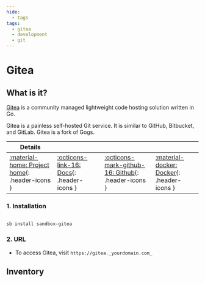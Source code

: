 ```yaml
---
hide:
  - tags
tags:
  - gitea
  - development
  - git
---
```


# Gitea

## What is it?

[Gitea](https://gitea.io/en-us/) is a community managed lightweight code hosting solution written in Go.

Gitea is a painless self-hosted Git service. It is similar to GitHub, Bitbucket, and GitLab. Gitea is a fork of Gogs.

| Details     |             |             |             |
|-------------|-------------|-------------|-------------|
| [:material-home: Project home](https://gitea.io/en-us/){: .header-icons } | [:octicons-link-16: Docs](https://docs.gitea.io/en-us/){: .header-icons } | [:octicons-mark-github-16: Github](https://github.com/go-gitea/){: .header-icons } | [:material-docker: Docker](https://hub.docker.com/r/gitea/gitea){: .header-icons }|

### 1. Installation

``` shell

sb install sandbox-gitea

```

### 2. URL

- To access Gitea, visit `https://gitea._yourdomain.com_`

## Inventory
<!-- BEGIN SALTBOX MANAGED VARIABLES SECTION -->
<!-- END SALTBOX MANAGED VARIABLES SECTION -->
